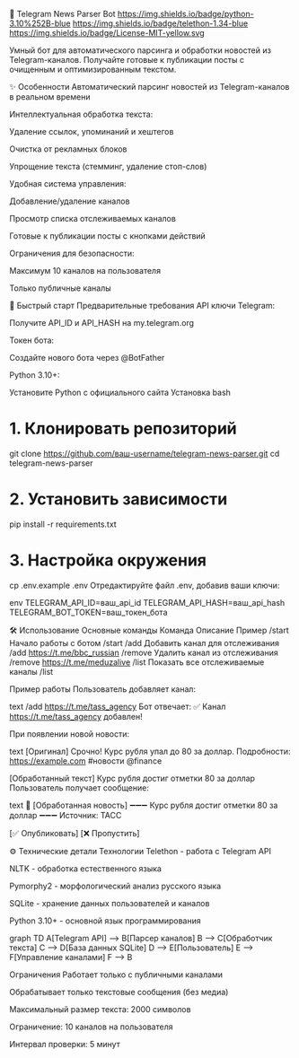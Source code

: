📰 Telegram News Parser Bot
https://img.shields.io/badge/python-3.10%252B-blue
https://img.shields.io/badge/telethon-1.34-blue
https://img.shields.io/badge/License-MIT-yellow.svg

Умный бот для автоматического парсинга и обработки новостей из Telegram-каналов. Получайте готовые к публикации посты с очищенным и оптимизированным текстом.

✨ Особенности
Автоматический парсинг новостей из Telegram-каналов в реальном времени

Интеллектуальная обработка текста:

Удаление ссылок, упоминаний и хештегов

Очистка от рекламных блоков

Упрощение текста (стемминг, удаление стоп-слов)

Удобная система управления:

Добавление/удаление каналов

Просмотр списка отслеживаемых каналов

Готовые к публикации посты с кнопками действий

Ограничения для безопасности:

Максимум 10 каналов на пользователя

Только публичные каналы



🚀 Быстрый старт
Предварительные требования
API ключи Telegram:

Получите API_ID и API_HASH на my.telegram.org

Токен бота:

Создайте нового бота через @BotFather

Python 3.10+:

Установите Python с официального сайта
Установка
bash
# 1. Клонировать репозиторий
git clone https://github.com/ваш-username/telegram-news-parser.git
cd telegram-news-parser

# 2. Установить зависимости
pip install -r requirements.txt

# 3. Настройка окружения
cp .env.example .env
Отредактируйте файл .env, добавив ваши ключи:

env
TELEGRAM_API_ID=ваш_api_id
TELEGRAM_API_HASH=ваш_api_hash
TELEGRAM_BOT_TOKEN=ваш_токен_бота

🛠 Использование
Основные команды
Команда	Описание	Пример
/start	Начало работы с ботом	/start
/add	Добавить канал для отслеживания	/add https://t.me/bbc_russian
/remove	Удалить канал из отслеживания	/remove https://t.me/meduzalive
/list	Показать все отслеживаемые каналы	/list

Пример работы
Пользователь добавляет канал:

text
/add https://t.me/tass_agency
Бот отвечает: ✅ Канал https://t.me/tass_agency добавлен!

При появлении новой новости:

text
[Оригинал]
Срочно! Курс рубля упал до 80 за доллар. Подробности: https://example.com #новости @finance

[Обработанный текст]
Курс рубля достиг отметки 80 за доллар
Пользователь получает сообщение:

text
📰 [Обработанная новость]
➖➖➖
Курс рубля достиг отметки 80 за доллар
➖➖➖
Источник: ТАСС

[✅ Опубликовать] [❌ Пропустить]

⚙️ Технические детали
Технологии
Telethon - работа с Telegram API

NLTK - обработка естественного языка

Pymorphy2 - морфологический анализ русского языка

SQLite - хранение данных пользователей и каналов

Python 3.10+ - основной язык программирования


graph TD
    A[Telegram API] --> B[Парсер каналов]
    B --> C[Обработчик текста]
    C --> D[База данных SQLite]
    D --> E[Пользователь]
    E --> F[Управление каналами]
    F --> B

Ограничения
Работает только с публичными каналами

Обрабатывает только текстовые сообщения (без медиа)

Максимальный размер текста: 2000 символов

Ограничение: 10 каналов на пользователя

Интервал проверки: 5 минут